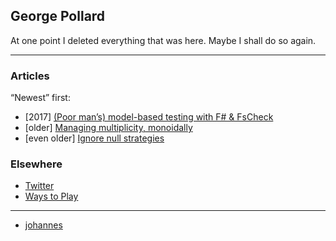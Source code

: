 ## George Pollard

At one point I deleted everything that was here. Maybe I shall do so again.

----

### Articles

“Newest” first:

* [2017] [(Poor man’s) model-based testing with F# & FsCheck](articles/model-based-testing.md)
* [older] [Managing multiplicity, monoidally](articles/managing-multiplicity.md)
* [even older] [Ignore null strategies](articles/ignore-null-strategies.md)

### Elsewhere

* [Twitter](https://twitter.com/porges)
* [Ways to Play](https://games.porg.es)

----

* [johannes](etc/johannes.html)
